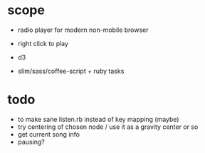 # scope

- radio player for modern non-mobile browser
- right click to play

- d3
- slim/sass/coffee-script + ruby tasks


# todo

- to make sane listen.rb instead of key mapping (maybe)
- try centering of chosen node / use it as a gravity center or so
- get current song info
- pausing?
